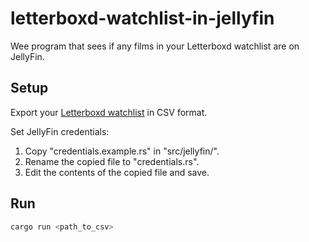 # letterboxd-watchlist-in-jellyfin
Wee program that sees if any films in your Letterboxd watchlist are on JellyFin.

## Setup
Export your [Letterboxd watchlist](https://letterboxd.com/watchlist/) in CSV format.

Set JellyFin credentials:
1. Copy "credentials.example.rs" in "src/jellyfin/".
1. Rename the copied file to "credentials.rs".
1. Edit the contents of the copied file and save.

## Run
```bash
cargo run <path_to_csv>
```
